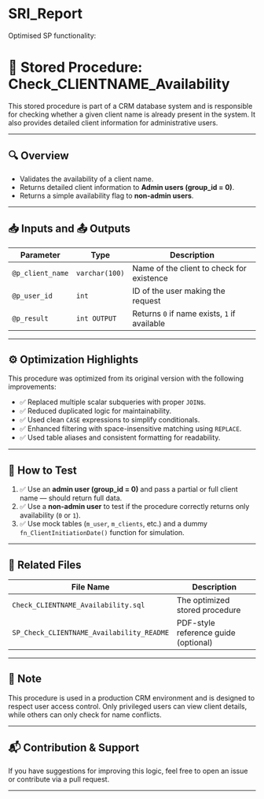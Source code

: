 # SRI_Report

Optimised SP functionality:

# 🚀 Stored Procedure: Check_CLIENTNAME_Availability

This stored procedure is part of a CRM database system and is responsible for checking whether a given client name is already present in the system. It also provides detailed client information for administrative users.

---

## 🔍 Overview

- Validates the availability of a client name.
- Returns detailed client information to **Admin users (group_id = 0)**.
- Returns a simple availability flag to **non-admin users**.

---

## 📥 Inputs and 📤 Outputs

| Parameter        | Type           | Description                                                |
|------------------|----------------|------------------------------------------------------------|
| `@p_client_name` | `varchar(100)` | Name of the client to check for existence                 |
| `@p_user_id`     | `int`          | ID of the user making the request                         |
| `@p_result`      | `int OUTPUT`   | Returns `0` if name exists, `1` if available              |

---


## ⚙ Optimization Highlights

This procedure was optimized from its original version with the following improvements:

- ✅ Replaced multiple scalar subqueries with proper `JOIN`s.
- ✅ Reduced duplicated logic for maintainability.
- ✅ Used clean `CASE` expressions to simplify conditionals.
- ✅ Enhanced filtering with space-insensitive matching using `REPLACE`.
- ✅ Used table aliases and consistent formatting for readability.

---

## 🧪 How to Test

1. ✅ Use an **admin user (group_id = 0)** and pass a partial or full client name — should return full data.
2. ✅ Use a **non-admin user** to test if the procedure correctly returns only availability (`0` or `1`).
3. ✅ Use mock tables (`m_user`, `m_clients`, etc.) and a dummy `fn_ClientInitiationDate()` function for simulation.

---

## 📂 Related Files

| File Name                                  | Description                            |
|--------------------------------------------|----------------------------------------|
| `Check_CLIENTNAME_Availability.sql`        | The optimized stored procedure         |
| `SP_Check_CLIENTNAME_Availability_README`  | PDF-style reference guide (optional)   |

---

## 📌 Note

This procedure is used in a production CRM environment and is designed to respect user access control. Only privileged users can view client details, while others can only check for name conflicts.

---

## 📬 Contribution & Support

If you have suggestions for improving this logic, feel free to open an issue or contribute via a pull request.

---


